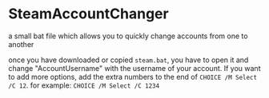 # SteamAccountChanger
a small bat file which allows you to quickly change accounts from one to another

once you have downloaded or copied `steam.bat`, you have to open it and change "AccountUsername" with the username of your account.
If you want to add more options, add the extra numbers to the end of `CHOICE /M Select /C 12`. for example: `CHOICE /M Select /C 1234`

